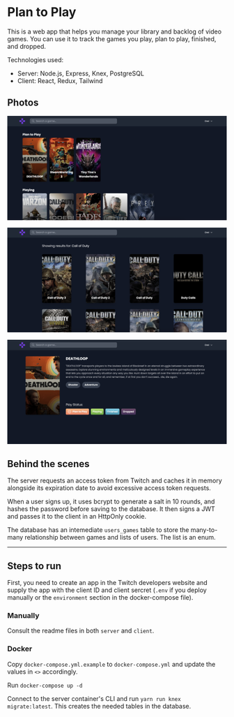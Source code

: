 # Plan to Play

This is a web app that helps you manage your library and backlog of video games. You can use it to track the games you play, plan to play, finished, and dropped.

Technologies used:

- Server: Node.js, Express, Knex, PostgreSQL
- Client: React, Redux, Tailwind

## Photos

![Dashboard](assets/demo1.png)

![Search](assets/demo2.png)

![Game Details](assets/demo3.png)

## Behind the scenes

The server requests an access token from Twitch and caches it in memory alongside its expiration date to avoid excessive access token requests.

When a user signs up, it uses bcrypt to generate a salt in 10 rounds, and hashes the password before saving to the database. It then signs a JWT and passes it to the client in an HttpOnly cookie.

The database has an intemediate `users_games` table to store the many-to-many relationship between games and lists of users. The list is an enum.

---

## Steps to run

First, you need to create an app in the Twitch developers website and supply the app with the client ID and client sercret (`.env` if you deploy manually or the `environment` section in the docker-compose file).

### Manually

Consult the readme files in both `server` and `client`.

### Docker

Copy `docker-compose.yml.example` to `docker-compose.yml` and update the values in `<>` accordingly.

Run `docker-compose up -d`

Connect to the server container's CLI and run `yarn run knex migrate:latest`. This creates the needed tables in the database.
